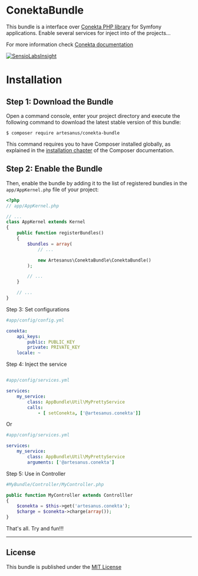 ConektaBundle
============

This bundle is a interface over [Conekta PHP library](https://github.com/conekta/conekta-php) for Symfony applications.
Enable several services for inject into of the projects...

For more information check [Conekta documentation](https://github.com/conekta/conekta-php)

[![SensioLabsInsight](https://insight.sensiolabs.com/projects/d9491d6b-4401-491f-a072-41fa749ca1e2/mini.png)](https://insight.sensiolabs.com/projects/d9491d6b-4401-491f-a072-41fa749ca1e2)

Installation
============

Step 1: Download the Bundle
---------------------------

Open a command console, enter your project directory and execute the
following command to download the latest stable version of this bundle:

```console
$ composer require artesanus/conekta-bundle
```

This command requires you to have Composer installed globally, as explained
in the [installation chapter](https://getcomposer.org/doc/00-intro.md)
of the Composer documentation.

Step 2: Enable the Bundle
-------------------------

Then, enable the bundle by adding it to the list of registered bundles
in the `app/AppKernel.php` file of your project:

```php
<?php
// app/AppKernel.php

// ...
class AppKernel extends Kernel
{
    public function registerBundles()
    {
        $bundles = array(
            // ...

            new Artesanus\ConektaBundle\ConektaBundle()
        );

        // ...
    }

    // ...
}
```

Step 3: Set configurations

```yaml
#app/config/config.yml

conekta:
    api_keys:
        public: PUBLIC_KEY
        private: PRIVATE_KEY
    locale: ~
```
Step 4: Inject the service

```yaml

#app/config/services.yml

services:
    my_service:
        class: AppBundle\Util\MyPrettyService
        calls:
            - [ setConekta, ['@artesanus.conekta']]
```
Or
```yaml
#app/config/services.yml

services:
    my_service:
        class: AppBundle\Util\MyPrettyService
        arguments: ['@artesanus.conekta']
```
Step 5: Use in Controller

```php
#MyBundle/Controller/MyController.php

public function MyController extends Controlller
{
    $conekta = $this->get('artesanus.conekta');
    $charge = $conekta->charge(array());
}
```

That's all. Try and fun!!!

-----------

License
-------

This bundle is published under the [MIT License](LICENSE)


